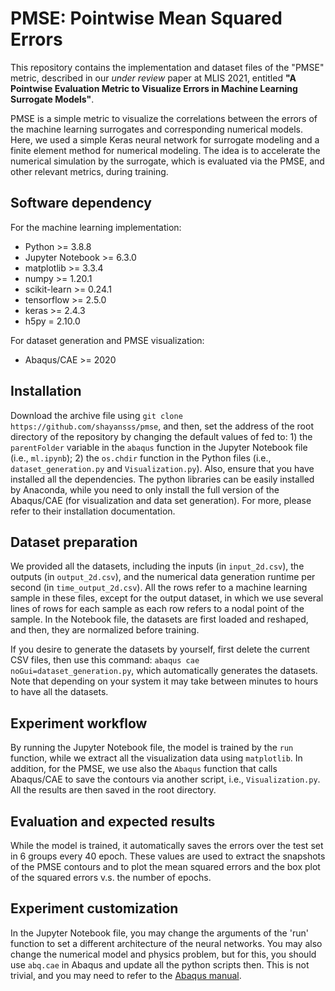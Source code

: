 # PMSE: Pointwise Mean Squared Errors
This repository contains the implementation and dataset files of the "PMSE" metric, described in our *under review* paper at MLIS 2021, entitled **"A Pointwise Evaluation Metric to Visualize Errors in Machine Learning Surrogate Models"**.

PMSE is a simple metric to visualize the correlations between the errors of the machine learning surrogates and corresponding numerical models. Here, we used a simple Keras neural network for surrogate modeling and a finite element method for numerical modeling. The idea is to accelerate the numerical simulation by the surrogate, which is evaluated via the PMSE, and other relevant metrics, during training.

## Software dependency
For the machine learning implementation:

- Python >= 3.8.8
- Jupyter Notebook >= 6.3.0
- matplotlib >= 3.3.4
- numpy >= 1.20.1
- scikit-learn >= 0.24.1
- tensorflow >= 2.5.0
- keras >= 2.4.3
- h5py = 2.10.0

For dataset generation and PMSE visualization:
- Abaqus/CAE >= 2020

## Installation
Download the archive file using `git clone https://github.com/shayansss/pmse`, and then, set the address of the root directory of the repository by changing the default values of fed to: 1) the `parentFolder` variable in the `abaqus` function in the Jupyter Notebook file (i.e., `ml.ipynb`); 2) the `os.chdir` function in the Python files (i.e., `dataset_generation.py` and `Visualization.py`). Also, ensure that you have installed all the dependencies. The python libraries can be easily installed by Anaconda, while you need to only install the full version of the Abaqus/CAE (for visualization and data set generation). For more, please refer to their installation documentation.

## Dataset preparation
We provided all the datasets, including the inputs (in `input_2d.csv`), the outputs (in `output_2d.csv`), and the numerical data generation runtime per second (in `time_output_2d.csv`). All the rows refer to a machine learning sample in these files, except for the output dataset, in which we use several lines of rows for each sample as each row refers to a nodal point of the sample. In the Notebook file, the datasets are first loaded and reshaped, and then, they are normalized before training.

If you desire to generate the datasets by yourself, first delete the current CSV files, then use this command: `abaqus cae noGui=dataset_generation.py`, which automatically generates the datasets. Note that depending on your system it may take between minutes to hours to have all the datasets. 

## Experiment workflow
By running the Jupyter Notebook file, the model is trained by the `run` function, while we extract all the visualization data using `matplotlib`. In addition, for the PMSE, we use also the `Abaqus` function that calls Abaqus/CAE to save the contours via another script, i.e., `Visualization.py`. All the results are then saved in the root directory.

## Evaluation and expected results
While the model is trained, it automatically saves the errors over the test set in 6 groups every 40 epoch. These values are used to extract the snapshots of the PMSE contours and to plot the mean squared errors and the box plot of the squared errors v.s. the number of epochs.

## Experiment customization
In the Jupyter Notebook file, you may change the arguments of the 'run' function to set a different architecture of the neural networks. You may also change the numerical model and physics problem, but for this, you should use `abq.cae` in Abaqus and update all the python scripts then. This is not trivial, and you may need to refer to the <a href="https://www.3ds.com/products-services/simulia/services-support/support/documentation/" target="_blank">Abaqus manual</a>.

